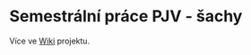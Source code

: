 # Semestrální práce PJV - šachy
Více ve [Wiki](https://gitlab.fel.cvut.cz/B202_B0B36PJV/kucerp28/-/wikis/home) projektu.
